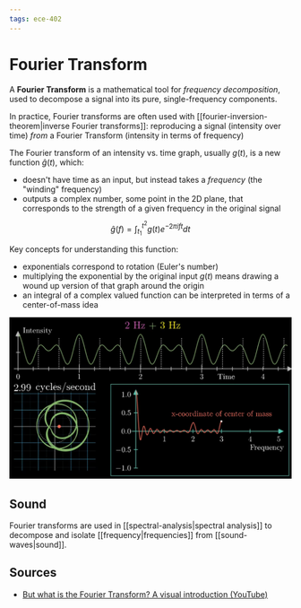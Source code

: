 ```yaml
---
tags: ece-402
---
```


# Fourier Transform

A **Fourier Transform** is a mathematical tool for _frequency decomposition_, used to decompose a signal into its pure, single-frequency components.

In practice, Fourier transforms are often used with [[fourier-inversion-theorem|inverse Fourier transforms]]: reproducing a signal (intensity over time) _from_ a Fourier Transform (intensity in terms of frequency)

The Fourier transform of an intensity vs. time graph, usually $g(t)$, is a new function $\hat{g}(t)$, which:

- doesn't have time as an input, but instead takes a _frequency_ (the "winding" frequency)
- outputs a complex number, some point in the 2D plane, that corresponds to the strength of a given frequency in the original signal

$$
\hat{g}(f) = \int^{t^2}_{t_1}g(t)e^{-2 \pi i f t} dt
$$

Key concepts for understanding this function:

- exponentials correspond to rotation (Euler's number)
- multiplying the exponential by the original input $g(t)$ means drawing a wound up version of that graph around the origin
- an integral of a complex valued function can be interpreted in terms of a center-of-mass idea

![3Blue1Brown's visual introduction to Fourier Transforms](../attachments/fourier-transform-visual-example.png)

## Sound

Fourier transforms are used in [[spectral-analysis|spectral analysis]] to decompose and isolate [[frequency|frequencies]] from [[sound-waves|sound]].

## Sources

- [But what is the Fourier Transform? A visual introduction (YouTube)](https://www.youtube.com/watch?v=spUNpyF58BY)
